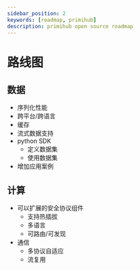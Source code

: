 ```yaml
---
sidebar_position: 2
keywords: [roadmap, primihub]
description: primihub open source roadmap
---
```


# 路线图

## 数据
* 序列化性能
* 跨平台/跨语言
* 缓存
* 流式数据支持
* python SDK
  * 定义数据集
  * 使用数据集
* 增加应用案例
## 计算
* 可以扩展的安全协议组件
  * 支持热插拔
  * 多语言
  * 可路由/可发现
* 通信
  * 多协议自适应
  * 流复用
  
